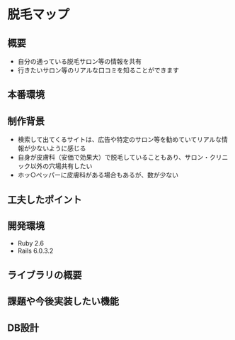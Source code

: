 # 脱毛マップ

## 概要
* 自分の通っている脱毛サロン等の情報を共有
* 行きたいサロン等のリアルな口コミを知ることができます
## 本番環境
## 制作背景
* 検索して出てくるサイトは、広告や特定のサロン等を勧めていてリアルな情報が少ないように感じる
* 自身が皮膚科（安価で効果大）で脱毛していることもあり、サロン・クリニック以外の穴場共有したい
* ホッ○ペッパーに皮膚科がある場合もあるが、数が少ない

## 工夫したポイント 
## 開発環境
* Ruby 2.6
* Rails 6.0.3.2
## ライブラリの概要
## 課題や今後実装したい機能
## DB設計